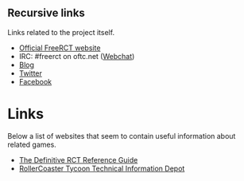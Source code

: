 ## Recursive links ##
Links related to the project itself.

  * [Official FreeRCT website](https://freerct.net)
  * IRC: #freerct on oftc.net ([Webchat](http://webchat.oftc.net/?channels=#freerct))
  * [Blog](http://freerct.blogspot.com/)
  * [Twitter](http://twitter.com/#!/FreeRCT)
  * [Facebook](http://www.facebook.com/freerct)

# Links #
Below a list of websites that seem to contain useful information about related games.

  * [The Definitive RCT Reference Guide](http://www.jumpjet.info/Classic-Games/Windows/RCT/index.html)
  * [RollerCoaster Tycoon Technical Information Depot](http://tid.rctspace.com/)
